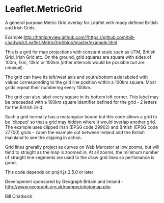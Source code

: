 # Leaflet.MetricGrid
A general purpose Metric Grid overlay for Leaflet with ready defined British and Irish Grids.

Example http://htmlpreview.github.com/?https://github.com/bill-chadwick/Leaflet.MetricGrid/blob/master/example.html

This is a grid for map projections with constant scale such as UTM, British Grid, Irish Grid etc. On the ground, grid squares are square with sides of 100m, 1km, 10km or 100km (other intervals would be possible but are unusual). 

The grid can have its left/west axis and south/bottom axis labeled with values corresponding to the grid line position within a 100km square. Most grids repeat their numbering every 100km.

The grid can also label every square in its bottom left corner. This label may be preceeded with a 100km square identifier defined for the grid - 2 letters for the British Grid.

Such a grid normally has a rectangular bound but this code allows a grid to be 'clipped' so that a grid may hidden where it would overlap another grid. The example uses clipped Irish (EPSG code 29902) and British (EPSG code 27700) grids - zoom the example out between Ireland and the British mainland to see the clipping in action.

Grid lines gnerally project as curves on Web Mercator at low zooms, but will tend to straight as the map is zoomed in. At all zooms, the minimum number of straight line segments are used to the draw grid lines so perfomance is good.

This code depends on proj4.js 2.5.0 or later

Development sponsored by Geograph Britain and Ireland - http://www.geograph.org.uk/mapper/photomap.php

Bill Chadwick


